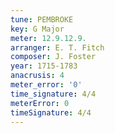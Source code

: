 ```yaml
---
tune: PEMBROKE
key: G Major
meter: 12.9.12.9.
arranger: E. T. Fitch
composer: J. Foster
year: 1715-1783
anacrusis: 4
meter_error: '0'
time_signature: 4/4
meterError: 0
timeSignature: 4/4
---
```

